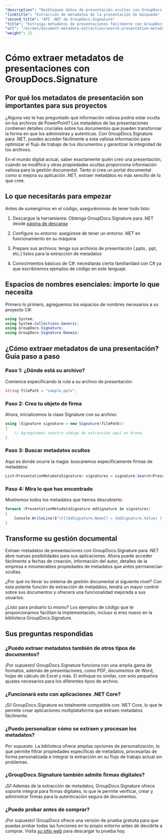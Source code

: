 ```yaml
---
"description": "Desbloquee datos de presentación ocultos con GroupDocs.Signature para .NET. Aprenda a extraer y utilizar metadatos para optimizar su sistema de gestión documental."
"linktitle": "Extracción de metadatos de la presentación de búsqueda"
"second_title": "API .NET de GroupDocs.Signature"
"title": "Extraiga metadatos de presentaciones fácilmente con GroupDocs.Signature"
"url": "/es/net/document-metadata-extraction/search-presentation-metadata-extraction/"
"weight": 12
---
```


# Cómo extraer metadatos de presentaciones con GroupDocs.Signature

## Por qué los metadatos de presentación son importantes para sus proyectos

¿Alguna vez te has preguntado qué información valiosa podría estar oculta en tus archivos de PowerPoint? Los metadatos de las presentaciones contienen detalles cruciales sobre tus documentos que pueden transformar la forma en que los administras y autenticas. Con GroupDocs.Signature para .NET, puedes acceder fácilmente a esta valiosa información para optimizar el flujo de trabajo de tus documentos y garantizar la integridad de los archivos.

En el mundo digital actual, saber exactamente quién creó una presentación, cuándo se modificó y otras propiedades ocultas proporciona información valiosa para la gestión documental. Tanto si crea un portal documental como si mejora su aplicación .NET, extraer metadatos es más sencillo de lo que cree.

## Lo que necesitarás para empezar

Antes de sumergirnos en el código, asegurémonos de tener todo listo:

1. Descargue la herramienta: Obtenga GroupDocs.Signature para .NET desde [página de descarga](https://releases.groupdocs.com/signature/net/)
   
2. Configure su entorno: asegúrese de tener un entorno .NET en funcionamiento en su máquina
   
3. Prepare sus archivos: tenga sus archivos de presentación (.pptx, .ppt, etc.) listos para la extracción de metadatos
   
4. Conocimientos básicos de C#: necesitarás cierta familiaridad con C# ya que escribiremos ejemplos de código en este lenguaje.

## Espacios de nombres esenciales: importe lo que necesita

Primero lo primero, agreguemos los espacios de nombres necesarios a su proyecto C#:

```csharp
using System;
using System.Collections.Generic;
using GroupDocs.Signature;
using GroupDocs.Signature.Domain;
```

## ¿Cómo extraer metadatos de una presentación? Guía paso a paso

### Paso 1: ¿Dónde está su archivo?

Comience especificando la ruta a su archivo de presentación:

```csharp
string filePath = "sample.pptx";
```

### Paso 2: Crea tu objeto de firma

Ahora, inicialicemos la clase Signature con su archivo:

```csharp
using (Signature signature = new Signature(filePath))
{
    // Agregaremos nuestro código de extracción aquí en breve.
}
```

### Paso 3: Buscar metadatos ocultos

Aquí es donde ocurre la magia: buscaremos específicamente firmas de metadatos:

```csharp
List<PresentationMetadataSignature> signatures = signature.Search<PresentationMetadataSignature>(SignatureType.Metadata);
```

### Paso 4: Mira lo que has encontrado

Mostremos todos los metadatos que hemos descubierto:

```csharp
foreach (PresentationMetadataSignature mdSignature in signatures)
{
    Console.WriteLine($"\t[{mdSignature.Name}] = {mdSignature.Value} ({mdSignature.Type})");
}
```

## Transforme su gestión documental

Extraer metadatos de presentaciones con GroupDocs.Signature para .NET abre nuevas posibilidades para sus aplicaciones. Ahora puede acceder fácilmente a fechas de creación, información del autor, detalles de la empresa e innumerables propiedades de metadatos que antes permanecían ocultas.

¿Por qué no llevar su sistema de gestión documental al siguiente nivel? Con esta potente función de extracción de metadatos, tendrá un mayor control sobre sus documentos y ofrecerá una funcionalidad mejorada a sus usuarios.

¿Listo para probarlo tú mismo? Los ejemplos de código que te proporcionamos facilitan la implementación, incluso si eres nuevo en la biblioteca GroupDocs.Signature.

## Sus preguntas respondidas

### ¿Puedo extraer metadatos también de otros tipos de documentos?

¡Por supuesto! GroupDocs.Signature funciona con una amplia gama de formatos, además de presentaciones, como PDF, documentos de Word, hojas de cálculo de Excel y más. El enfoque es similar, con solo pequeños ajustes necesarios para los diferentes tipos de archivo.

### ¿Funcionará esto con aplicaciones .NET Core?

¡Sí! GroupDocs.Signature es totalmente compatible con .NET Core, lo que te permite crear aplicaciones multiplataforma que extraen metadatos fácilmente.

### ¿Puedo personalizar cómo se extraen y procesan los metadatos?

Por supuesto. La biblioteca ofrece amplias opciones de personalización, lo que permite filtrar propiedades específicas de metadatos, procesarlas de forma personalizada e integrar la extracción en su flujo de trabajo actual sin problemas.

### ¿GroupDocs.Signature también admite firmas digitales?

¡Sí! Además de la extracción de metadatos, GroupDocs.Signature ofrece soporte integral para firmas digitales, lo que le permite verificar, crear y administrar firmas para la autenticación segura de documentos.

### ¿Puedo probar antes de comprar?

¡Por supuesto! GroupDocs ofrece una versión de prueba gratuita para que puedas probar todas las funciones en tu propio entorno antes de decidirte a comprar. Visita [su sitio web](https://releases.groupdocs.com/) para descargar tu prueba hoy.